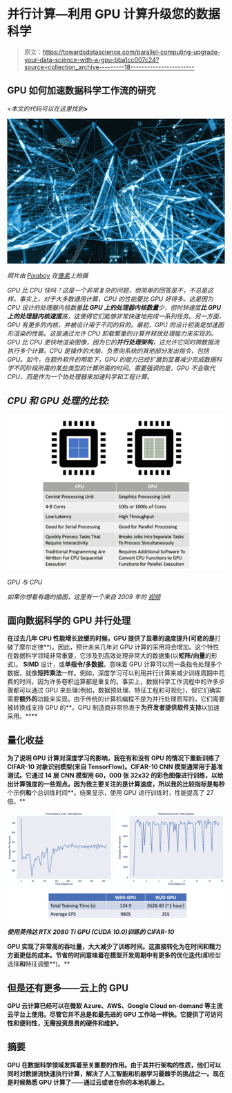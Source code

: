 # 并行计算—利用 GPU 计算升级您的数据科学

> 原文：<https://towardsdatascience.com/parallel-computing-upgrade-your-data-science-with-a-gpu-bba1cc007c24?source=collection_archive---------18----------------------->

## GPU 如何加速数据科学工作流的研究

*<本文的代码可以在这里找到*[](https://github.com/kevinclee26/cifar10_benchmark)**>**

*![](img/b2e1872b610e1489863213926063a78e.png)*

*照片由 [Pixabay](https://www.pexels.com/@pixabay) 在[像素](https://www.pexels.com/)上拍摄*

*GPU 比 CPU 快吗？这是一个非常复杂的问题，但简单的回答是不，不总是这样。事实上，对于大多数通用计算，CPU 的性能要比 GPU 好得多。这是因为 CPU 设计的处理器内核数量**比 GPU 上的处理器内核数量**少，但时钟速度**比 GPU 上的处理器内核速度**高，这使得它们能够非常快速地完成一系列任务。另一方面，GPU 有更多的内核，并被设计用于不同的目的。最初，GPU 的设计初衷是加速图形渲染的性能。这是通过允许 CPU 卸载繁重的计算并释放处理能力来实现的。GPU 比 CPU 更快地渲染图像，因为它的**并行处理架构**，这允许它同时跨数据流执行多个计算。CPU 是操作的大脑，负责向系统的其他部分发出指令，包括 GPU。如今，在额外软件的帮助下，GPU 的能力已经扩展到显著减少完成数据科学不同阶段所需的某些类型的计算所需的时间。需要强调的是，GPU 不会取代 CPU，而是作为一个协处理器来加速科学和工程计算。*

## *CPU 和 GPU 处理的比较:*

*![](img/1aea7edea668d03d406664d5fc9dd8e4.png)*

*GPU 与 CPU*

*如果你想看有趣的插图，这里有一个来自 2009 年的 [*视频*](https://www.youtube.com/watch?time_continue=93&v=-P28LKWTzrI&feature=emb_title)*

## ****面向数据科学的 GPU 并行处理****

**在过去几年 CPU 性能增长放缓的时候，GPU 提供了显著的速度提升(可悲的是**打破了摩尔定律**)。因此，预计未来几年对 GPU 计算的采用将会增加。这个特性在数据科学领域非常重要，它涉及到高效处理非常大的数据集(以**矩阵/向量**的形式)。 **SIMD** 设计，或**单指令/多数据**，意味着 GPU 计算可以用一条指令处理多个数据，就像**矩阵乘法**一样。例如，深度学习可以利用并行计算来减少训练周期中花费的时间，因为许多卷积运算都是重复的。事实上，数据科学工作流程中的许多步骤都可以通过 GPU 来处理(例如，数据预处理、特征工程和可视化)，但它们确实需要**额外的**功能来实现。由于传统的计算机编程不是为并行处理而写的，它们需要被转换成支持 GPU 的**。GPU 制造商非常热衷于**为开发者提供软件支持**以加速采用。****

## **量化收益**

**为了说明 GPU 计算对深度学习的影响，我在有和没有 GPU 的情况下重新训练了 **CIFAR-10 对象识别模型**(来自 TensorFlow)。CIFAR-10 CNN 模型通常用于基准测试。它通过 14 层 CNN 模型用 60，000 张 32x32 的彩色图像进行训练，以给出计算强度的一些观点。因为我主要关注的是计算速度，所以我的比较指标是每秒**个示例**和**个总训练时间**。结果显示，使用 GPU 进行训练时，性能提高了 27 倍。**

**![](img/fcfee1c66028cc25ee383505f896139a.png)**

***使用英伟达 RTX 2080 Ti GPU (CUDA 10.0)训练的 CIFAR-10***

**GPU 实现了非常高的吞吐量，大大减少了训练时间。这直接转化为在时间和精力方面更低的成本。节省的时间意味着在模型开发周期中有更多的优化迭代(即**模型选择**和**特征调整**)。**

## **但是还有更多——云上的 GPU**

**GPU 云计算已经可以在微软 Azure、AWS、Google Cloud on-demand 等主流云平台上使用。尽管它并不总是和最先进的 GPU 工作站一样快。它提供了可访问性和便利性，无需投资昂贵的硬件和维护。**

## **摘要**

**GPU 在数据科学领域发挥着至关重要的作用。由于其并行架构的性质，他们可以同时对数据流快速执行计算，解决了人工智能和机器学习最棘手的挑战之一。现在是时候熟悉 GPU 计算了——通过云或者在你的本地机器上。**